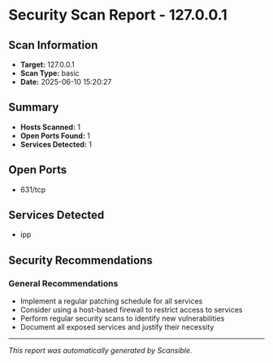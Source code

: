 # Security Scan Report - 127.0.0.1

## Scan Information
- **Target:** 127.0.0.1
- **Scan Type:** basic
- **Date:** 2025-06-10 15:20:27

## Summary
- **Hosts Scanned:** 1
- **Open Ports Found:** 1
- **Services Detected:** 1

## Open Ports
- 631/tcp

## Services Detected
- ipp

## Security Recommendations

### General Recommendations
- Implement a regular patching schedule for all services
- Consider using a host-based firewall to restrict access to services
- Perform regular security scans to identify new vulnerabilities
- Document all exposed services and justify their necessity

---
*This report was automatically generated by Scansible.*